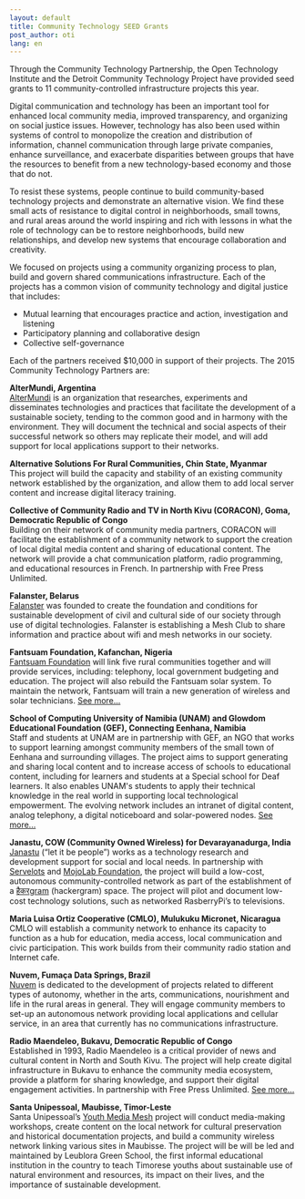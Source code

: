```yaml
---
layout: default
title: Community Technology SEED Grants
post_author: oti
lang: en
---
```


Through the Community Technology Partnership, the Open Technology Institute and the Detroit Community Technology Project have provided seed grants to 11 community-controlled infrastructure projects this year.

Digital communication and technology has been an important tool for enhanced local community media, improved transparency, and organizing on social justice issues. However, technology has also been used within systems of control to monopolize the creation and distribution of information, channel communication through large private companies, enhance surveillance, and exacerbate disparities between groups that have the resources to benefit from a new technology-based economy and those that do not.

To resist these systems, people continue to build community-based technology projects and demonstrate an alternative vision. We find these small acts of resistance to digital control in neighborhoods, small towns, and rural areas around the world inspiring and rich with lessons in what the role of technology can be to restore neighborhoods, build new relationships, and develop new systems that encourage collaboration and creativity.

We focused on projects using a community organizing process to plan, build and govern shared communications infrastructure. Each of the projects has a common vision of community technology and digital justice that includes:

- Mutual learning that encourages practice and action, investigation and listening
- Participatory planning and collaborative design
- Collective self-governance

Each of the partners received $10,000 in support of their projects. The 2015 Community Technology Partners are:

**AlterMundi, Argentina**    
[AlterMundi](http://www.altermundi.net) is an organization that researches, experiments and disseminates technologies and practices that facilitate the development of a sustainable society, tending to the common good and in harmony with the environment. They will document the technical and social aspects of their successful network so others may replicate their model, and will add support for local applications support to their networks. 

**Alternative Solutions For Rural Communities, Chin State, Myanmar**    
This project will build the capacity and stability of an existing community network established by the organization, and allow them to add local server content and increase digital literacy training. 

**Collective of Community Radio and TV in North Kivu (CORACON), Goma, Democratic Republic of Congo**    
Building on their network of community media partners, CORACON will facilitate the establishment of a community network to support the creation of local digital media content and sharing of educational content. The network will provide a chat communication platform, radio programming, and educational resources in French. In partnership with Free Press Unlimited. 

**Falanster, Belarus**    
[Falanster](http://falanster.by) was founded to create the foundation and conditions for sustainable development of civil and cultural side of our society through use of digital technologies. Falanster is establishing a Mesh Club to share information and practice about wifi and mesh networks in our society. 

**Fantsuam Foundation, Kafanchan, Nigeria**   
 [Fantsuam Foundation](http://www.fantsuam.net/) will link five rural communities together and will provide services, including: telephony, local government budgeting and education. The project will also rebuild the Fantsuam solar system. To maintain the network, Fantsuam will train a new generation of wireless and solar technicians. [See more...](http://dadamac.org/blog/2015-10/fantsuam-wireless-network-mesh)


**School of Computing University of Namibia (UNAM) and Glowdom Educational Foundation (GEF), Connecting Eenhana, Namibia**    
Staff and students at UNAM are in partnership with GEF, an NGO  that works to support learning amongst community members of the small town of Eenhana and surrounding villages. The project aims to support generating and sharing local content and to increase access of schools to educational content, including for learners and students at a Special school for Deaf learners. It also enables UNAM's students to apply their technical knowledge in the real world in supporting local technological empowerment. The evolving network includes an intranet of digital content, analog telephony, a digital noticeboard and solar-powered nodes.
[See more...](http://shingapi.blogspot.com/2015/07/community-mesh-network-in-northern.html)

**Janastu, COW (Community Owned Wireless) for Devarayanadurga, India**    
[Janastu](http://janastu.org) (“let it be people”) works as a technology research and development support for social and local needs. In partnership with [Servelots](http://servelots.com) and [MojoLab Foundation](http://mojolab.org), the project will build a low-cost, autonomous community-controlled network as part of the establishment of a [हैकरgram](http://hackergram.org) (hackergram) space. The project will pilot and document low-cost technology solutions, such as networked RasberryPi’s to televisions. 

**Maria Luisa Ortiz Cooperative (CMLO), Mulukuku Micronet, Nicaragua**    
CMLO will establish a community network to enhance its capacity to function as a hub for education, media access, local communication and civic participation. This work builds from their community radio station and Internet cafe.

**Nuvem, Fumaça Data Springs, Brazil**    
[Nuvem](http://nuvem.tk) is dedicated to the development of projects related to different types of autonomy, whether in the arts, communications, nourishment and life in the rural areas in general. They will engage community members to set-up an autonomous network providing local applications and cellular service, in an area that currently has no communications infrastructure. 

**Radio Maendeleo, Bukavu, Democratic Republic of Congo**   
Established in 1993, Radio Maendeleo is a critical provider of news and cultural content in North and South Kivu. The project will help create digital infrastructure in Bukavu to enhance the community media ecosystem, provide a platform for sharing knowledge, and support their digital engagement activities. In partnership with Free Press Unlimited. [See more...](https://www.freepressunlimited.org/en/news/people-of-dr-congo-will-communicate-using-their-own-mesh-network)

**Santa Unipessoal, Maubisse, Timor-Leste**     
Santa Unipessoal’s [Youth Media Mesh](http://www.santanatimorleste.com/#!green-intranet/copl) project will conduct media-making workshops, create content on the local network for cultural preservation and historical documentation projects, and build a community wireless network linking various sites in Maubisse. The project will be will be led and maintained by Leublora Green School, the first informal educational institution in the country to teach Timorese youths about sustainable use of natural environment and resources, its impact on their lives, and the importance of sustainable development. 


